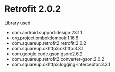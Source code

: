 # Retrofit 2.0.2

Library used

  -  com.android.support:design:23.1.1
  -  org.projectlombok:lombok:1.16.6
  - com.squareup.retrofit2:retrofit:2.0.2
  -  com.squareup.okhttp3:okhttp:3.3.1
  -  com.google.code.gson:gson:2.6.2
  -  com.squareup.retrofit2:converter-gson:2.0.2
  -  com.squareup.okhttp3:logging-interceptor:3.3.1
